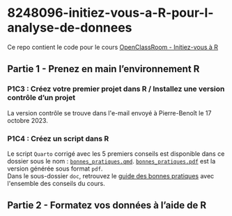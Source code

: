 # 8248096-initiez-vous-a-R-pour-l-analyse-de-donnees

Ce repo contient le code pour le cours [OpenClassRoom - Initiez-vous à R]()  
## Partie 1 - Prenez en main l’environnement R  
  
### P1C3 : Créez votre premier projet dans R / Installez une version contrôle d’un projet   
La version contrôle se trouve dans l'e-mail envoyé à Pierre-Benoît le 17 octobre 2023.  

### P1C4 : Créez un script dans R  
Le script `Quarto` corrigé avec les 5 premiers conseils est disponible dans ce dossier sous le nom : [`bonnes_pratiques.qmd`](bonnes_pratiques.qmd). [`bonnes_pratiques.pdf`](bonnes_pratiques.pdf) est la version générée sous format `pdf`.  
Dans le sous-dossier `doc`, retrouvez le [guide des bonnes pratiques](doc/guide_bonnes_pratiques.pdf) avec l'ensemble des conseils du cours.  
  
  
## Partie 2 - Formatez vos données à l’aide de R  

### 


